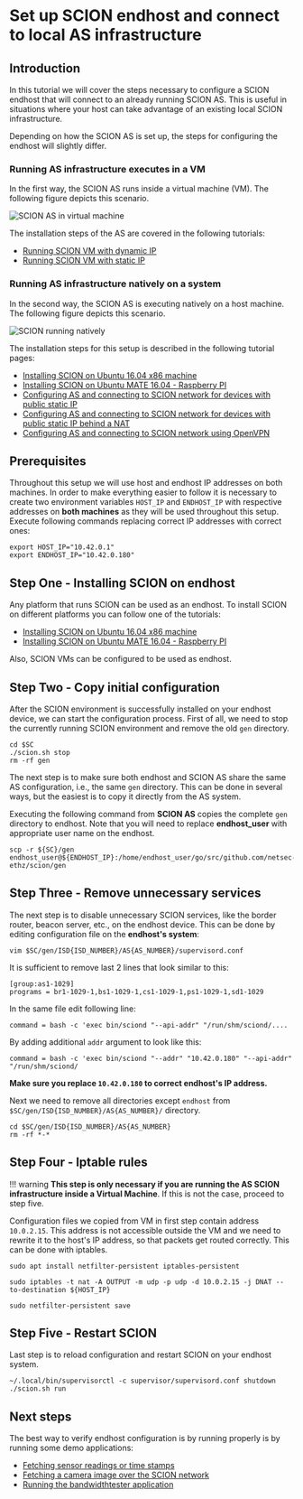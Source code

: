 # Set up SCION endhost and connect to local AS infrastructure

## Introduction

In this tutorial we will cover the steps necessary to configure a SCION endhost that will connect to an already running SCION AS. 
This is useful in situations where your host can take advantage of an existing local SCION infrastructure.

Depending on how the SCION AS is set up, the steps for configuring the endhost will slightly differ.

### Running AS infrastructure executes in a VM

In the first way, the SCION AS runs inside a virtual machine (VM). The following figure depicts this scenario.

![SCION AS in virtual machine](/images/vm_endhost_setup.png)

The installation steps of the AS are covered in the following tutorials:

- [Running SCION VM with dynamic IP](/virtual_machine_setup/dynamic_ip.md)
- [Running SCION VM with static IP](/virtual_machine_setup/static_ip.md)

### Running AS infrastructure natively on a system

In the second way, the SCION AS is executing natively on a host machine. The following figure depicts this scenario.

![SCION running natively](/images/native_endhost_setup.png)

The installation steps for this setup is described in the following tutorial pages:

- [Installing SCION on Ubuntu 16.04 x86 machine](/native_setup/ubuntu_x86_build/)
- [Installing SCION on Ubuntu MATE 16.04 - Raspberry PI](/native_setup/rpi_ubuntu/)
- [Configuring AS and connecting to SCION network for devices with public static IP](/general_scion_configuration/public_ip/)
- [Configuring AS and connecting to SCION network for devices with public static IP behind a NAT](/general_scion_configuration/public_ip_nat/)
- [Configuring AS and connecting to SCION network using OpenVPN](/general_scion_configuration/vpn_setup/)

## Prerequisites

Throughout this setup we will use host and endhost IP addresses on both machines. In order to make everything easier to follow it is necessary to create two environment variables `HOST_IP` and `ENDHOST_IP` with respective addresses on **both machines** as they will be used throughout this setup. Execute following commands replacing correct IP addresses with correct ones:

```shell
export HOST_IP="10.42.0.1"
export ENDHOST_IP="10.42.0.180"
``` 

## Step One - Installing SCION on endhost

Any platform that runs SCION can be used as an endhost. To install SCION on different platforms you can follow one of the tutorials:

* [Installing SCION on Ubuntu 16.04 x86 machine](/native_setup/ubuntu_x86_build.md)
* [Installing SCION on Ubuntu MATE 16.04 - Raspberry PI](/native_setup/rpi_ubuntu.md)

Also, SCION VMs can be configured to be used as endhost.

## Step Two - Copy initial configuration

After the SCION environment is successfully installed on your endhost device, we can start the configuration process. First of all, we need to stop the currently running SCION environment and remove the old `gen` directory.

```shell
cd $SC
./scion.sh stop
rm -rf gen
```

The next step is to make sure both endhost and SCION AS share the same AS configuration, i.e., the same `gen` directory. This can be done in several ways, but the easiest is to copy it directly from the AS system. 

Executing the following command from **SCION AS** copies the complete `gen` directory to endhost. Note that you will need to replace **endhost_user** with appropriate user name on the endhost.

```shell
scp -r ${SC}/gen endhost_user@${ENDHOST_IP}:/home/endhost_user/go/src/github.com/netsec-ethz/scion/gen
```

## Step Three - Remove unnecessary services

The next step is to disable unnecessary SCION services, like the border router, beacon server, etc., on the endhost device. This can be done by editing configuration file on the **endhost's system**:

```
vim $SC/gen/ISD{ISD_NUMBER}/AS{AS_NUMBER}/supervisord.conf
```

It is sufficient to remove last 2 lines that look similar to this:

```
[group:as1-1029]
programs = br1-1029-1,bs1-1029-1,cs1-1029-1,ps1-1029-1,sd1-1029
```

In the same file edit following line:

```
command = bash -c 'exec bin/sciond "--api-addr" "/run/shm/sciond/....
```

By adding additional `addr` argument to look like this:

```
command = bash -c 'exec bin/sciond "--addr" "10.42.0.180" "--api-addr" "/run/shm/sciond/
```

**Make sure you replace `10.42.0.180` to correct endhost's IP address.**

Next we need to remove all directories except `endhost` from `$SC/gen/ISD{ISD_NUMBER}/AS{AS_NUMBER}/` directory. 

```shell
cd $SC/gen/ISD{ISD_NUMBER}/AS{AS_NUMBER}
rm -rf *-*
```

## Step Four - Iptable rules

!!! warning
    **This step is only necessary if you are running the AS SCION infrastructure inside a Virtual Machine**. If this is not the case, proceed to step five.

Configuration files we copied from VM in first step contain address `10.0.2.15`. This address is not accessible outside the VM and we need to rewrite it to the host's IP address, so that packets get routed correctly. This can be done with iptables.

```shell
sudo apt install netfilter-persistent iptables-persistent

sudo iptables -t nat -A OUTPUT -m udp -p udp -d 10.0.2.15 -j DNAT --to-destination ${HOST_IP}

sudo netfilter-persistent save
```

## Step Five - Restart SCION

Last step is to reload configuration and restart SCION on your endhost system.

```shell
~/.local/bin/supervisorctl -c supervisor/supervisord.conf shutdown
./scion.sh run
```

## Next steps

The best way to verify endhost configuration is by running properly is by running some demo applications:

* [Fetching sensor readings or time stamps](/sample_projects/fetch_sensor_readings.md)
* [Fetching a camera image over the SCION network](/sample_projects/access_camera.md)
* [Running the bandwidthtester application](/sample_projects/bwtester.md)
